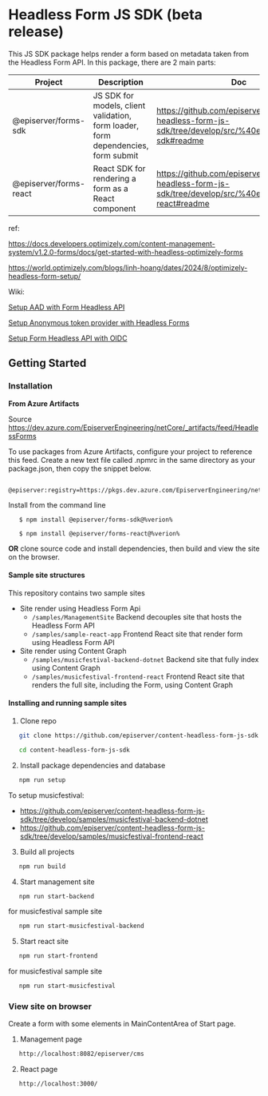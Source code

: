 ﻿# Headless Form JS SDK (beta release)

This JS SDK package helps render a form based on metadata taken from the Headless Form API. In this package, there are 2 main parts:

| Project                         | Description             | Doc                     |
| --------------------------------| ------------------------| ------------------------|
| @episerver/forms-sdk           | JS SDK for models, client validation, form loader, form dependencies, form submit | https://github.com/episerver/content-headless-form-js-sdk/tree/develop/src/%40episerver/forms-sdk#readme
| @episerver/forms-react         | React SDK for rendering a form as a React component | https://github.com/episerver/content-headless-form-js-sdk/tree/develop/src/%40episerver/forms-react#readme

ref: 

   https://docs.developers.optimizely.com/content-management-system/v1.2.0-forms/docs/get-started-with-headless-optimizely-forms
   
   https://world.optimizely.com/blogs/linh-hoang/dates/2024/8/optimizely-headless-form-setup/
   
Wiki:

   [Setup AAD with Form Headless API](https://github.com/episerver/content-headless-form-js-sdk/wiki/Setup-AAD-with-Form-Headless-API)
   
   [Setup Anonymous token provider with Headless Forms](https://github.com/episerver/content-headless-form-js-sdk/wiki/Setup-Anonymous-token-provider-with-Headless-Form)
   
   [Setup Form Headless API with OIDC](https://github.com/episerver/content-headless-form-js-sdk/wiki/Setup-Form-Headless-API-with-OIDC)
   
## Getting Started

### Installation
**From Azure Artifacts** 

Source https://dev.azure.com/EpiserverEngineering/netCore/_artifacts/feed/HeadlessForms

To use packages from Azure Artifacts, configure your project to reference this feed. Create a new text file called .npmrc in the same directory as your package.json, then copy the snippet below.
```
   @episerver:registry=https://pkgs.dev.azure.com/EpiserverEngineering/netCore/_packaging/HeadlessForms/npm/registry/
```
Install from the command line
```
   $ npm install @episerver/forms-sdk@%verion%
```
```
   $ npm install @episerver/forms-react@%verion%
```

**OR** clone source code and install dependencies, then build and view the site on the browser.
#### Sample site structures
This repository contains two sample sites 
* Site render using Headless Form Api
   - `/samples/ManagementSite` Backend decouples site that hosts the Headless Form API
   - `/samples/sample-react-app` Frontend React site that render form using Headless Form API
* Site render using Content Graph
   - `/samples/musicfestival-backend-dotnet` Backend site that fully index using Content Graph
   - `/samples/musicfestival-frontend-react` Frontend React site that renders the full site, including the Form, using Content Graph

#### Installing and running sample sites
1. Clone repo

```sh
   git clone https://github.com/episerver/content-headless-form-js-sdk.git
```
```sh
   cd content-headless-form-js-sdk
```

2. Install package dependencies and database

```sh
   npm run setup
```

To setup musicfestival: 
- https://github.com/episerver/content-headless-form-js-sdk/tree/develop/samples/musicfestival-backend-dotnet
- https://github.com/episerver/content-headless-form-js-sdk/tree/develop/samples/musicfestival-frontend-react

3. Build all projects

```sh
   npm run build
```

4. Start management site

```sh
   npm run start-backend
```

for musicfestival sample site

```sh
   npm run start-musicfestival-backend
``` 
5. Start react site

```sh
   npm run start-frontend
```

for musicfestival sample site

```sh
   npm run start-musicfestival
``` 

### View site on browser

Create a form with some elements in MainContentArea of Start page.

1. Management page

```sh
   http://localhost:8082/episerver/cms
```

2. React page

```sh
   http://localhost:3000/
```
